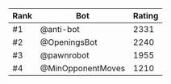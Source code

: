 Rank|Bot|Rating
---|---|---
#1|@anti-bot|2331
#2|@OpeningsBot|2240
#3|@pawnrobot|1955
#4|@MinOpponentMoves|1210

